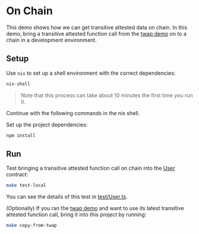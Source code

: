 # On Chain

This demo shows how we can get transitive attested data on chain. In this demo,
bring a transitive attested function call from the [twap demo](../twap)
on to a chain in a development environment.

## Setup

Use `nix` to set up a shell environment with the correct dependencies:

```bash
nix-shell
```

> Note that this process can take about 10 minutes the first time you run it.

Continue with the following commands in the nix shell.

Set up the project dependencies:

```bash
npm install
```

## Run

Test bringing a transitive attested function call on chain into the
[User](contracts/User.sol) contract:

```bash
make test-local
```

You can see the details of this test in [test/User.ts](test/User.ts).

(Optionally) If you ran the [twap demo](../twap) and want to use its
latest transitive attested function call, bring it into this project by
running:

```bash
make copy-from-twap
```
